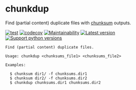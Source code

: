 # chunkdup

Find (partial content) duplicate files with [chunksum](https://github.com/xyb/chunksum) outputs.

[![test](https://github.com/xyb/chunkdup/actions/workflows/test.yml/badge.svg)](https://github.com/xyb/chunkdup/actions/workflows/test.yml)
[![codecov](https://codecov.io/gh/xyb/chunkdup/branch/main/graph/badge.svg?token=TVFUKMLFMX)](https://codecov.io/gh/xyb/chunkdup)
[![Maintainability](https://api.codeclimate.com/v1/badges/0935f557916da1fdcddb/maintainability)](https://codeclimate.com/github/xyb/chunkdup/maintainability)
[![Latest version](https://img.shields.io/pypi/v/chunkdup.svg)](https://pypi.org/project/chunkdup/)
[![Support python versions](https://img.shields.io/pypi/pyversions/chunkdup)](https://pypi.org/project/chunkdup/)

```
Find (partial content) duplicate files.

Usage: chunkdup <chunksums_file1> <chunksums_file2>

Examples:

  $ chunksum dir1/ -f chunksums.dir1
  $ chunksum dir2/ -f chunksums.dir2
  $ chunkdup chunksums.dir1 chunksums.dir2
